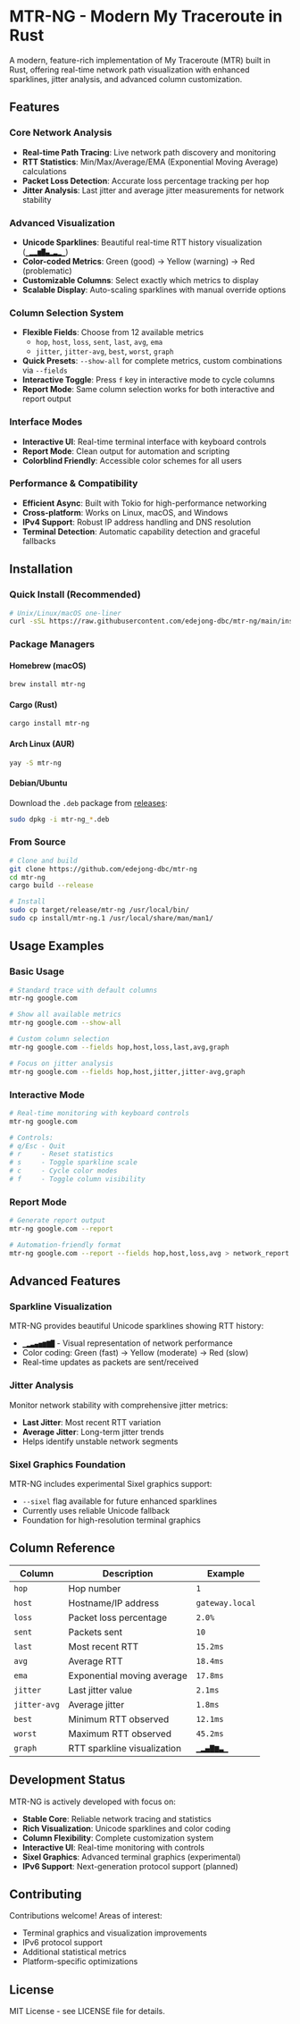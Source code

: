# MTR-NG - Modern My Traceroute in Rust

A modern, feature-rich implementation of My Traceroute (MTR) built in Rust, offering real-time network path visualization with enhanced sparklines, jitter analysis, and advanced column customization.

## Features

### Core Network Analysis
- **Real-time Path Tracing**: Live network path discovery and monitoring
- **RTT Statistics**: Min/Max/Average/EMA (Exponential Moving Average) calculations  
- **Packet Loss Detection**: Accurate loss percentage tracking per hop
- **Jitter Analysis**: Last jitter and average jitter measurements for network stability

### Advanced Visualization
- **Unicode Sparklines**: Beautiful real-time RTT history visualization (`▁▂▂▆█▄▂▃▂▁`)
- **Color-coded Metrics**: Green (good) → Yellow (warning) → Red (problematic)
- **Customizable Columns**: Select exactly which metrics to display
- **Scalable Display**: Auto-scaling sparklines with manual override options

### Column Selection System
- **Flexible Fields**: Choose from 12 available metrics
  - `hop`, `host`, `loss`, `sent`, `last`, `avg`, `ema`
  - `jitter`, `jitter-avg`, `best`, `worst`, `graph`
- **Quick Presets**: `--show-all` for complete metrics, custom combinations via `--fields`
- **Interactive Toggle**: Press `f` key in interactive mode to cycle columns
- **Report Mode**: Same column selection works for both interactive and report output

### Interface Modes
- **Interactive UI**: Real-time terminal interface with keyboard controls
- **Report Mode**: Clean output for automation and scripting
- **Colorblind Friendly**: Accessible color schemes for all users

### Performance & Compatibility
- **Efficient Async**: Built with Tokio for high-performance networking
- **Cross-platform**: Works on Linux, macOS, and Windows
- **IPv4 Support**: Robust IP address handling and DNS resolution
- **Terminal Detection**: Automatic capability detection and graceful fallbacks

## Installation

### Quick Install (Recommended)
```bash
# Unix/Linux/macOS one-liner
curl -sSL https://raw.githubusercontent.com/edejong-dbc/mtr-ng/main/install/install.sh | bash
```

### Package Managers

#### Homebrew (macOS)
```bash
brew install mtr-ng
```

#### Cargo (Rust)
```bash
cargo install mtr-ng
```

#### Arch Linux (AUR)
```bash
yay -S mtr-ng
```

#### Debian/Ubuntu
Download the `.deb` package from [releases](https://github.com/edejong-dbc/mtr-ng/releases):
```bash
sudo dpkg -i mtr-ng_*.deb
```

### From Source
```bash
# Clone and build
git clone https://github.com/edejong-dbc/mtr-ng
cd mtr-ng
cargo build --release

# Install
sudo cp target/release/mtr-ng /usr/local/bin/
sudo cp install/mtr-ng.1 /usr/local/share/man/man1/
```

## Usage Examples

### Basic Usage
```bash
# Standard trace with default columns
mtr-ng google.com

# Show all available metrics
mtr-ng google.com --show-all

# Custom column selection
mtr-ng google.com --fields hop,host,loss,last,avg,graph

# Focus on jitter analysis  
mtr-ng google.com --fields hop,host,jitter,jitter-avg,graph
```

### Interactive Mode
```bash
# Real-time monitoring with keyboard controls
mtr-ng google.com

# Controls:
# q/Esc - Quit
# r     - Reset statistics  
# s     - Toggle sparkline scale
# c     - Cycle color modes
# f     - Toggle column visibility
```

### Report Mode
```bash
# Generate report output
mtr-ng google.com --report

# Automation-friendly format
mtr-ng google.com --report --fields hop,host,loss,avg > network_report.txt
```

## Advanced Features

### Sparkline Visualization
MTR-NG provides beautiful Unicode sparklines showing RTT history:
- `▁▂▃▄▅▆▇█` - Visual representation of network performance
- Color coding: Green (fast) → Yellow (moderate) → Red (slow)
- Real-time updates as packets are sent/received

### Jitter Analysis  
Monitor network stability with comprehensive jitter metrics:
- **Last Jitter**: Most recent RTT variation
- **Average Jitter**: Long-term jitter trends
- Helps identify unstable network segments

### Sixel Graphics Foundation
MTR-NG includes experimental Sixel graphics support:
- `--sixel` flag available for future enhanced sparklines
- Currently uses reliable Unicode fallback
- Foundation for high-resolution terminal graphics

## Column Reference

| Column      | Description                    | Example  |
|-------------|--------------------------------|----------|
| `hop`       | Hop number                     | `1`      |
| `host`      | Hostname/IP address            | `gateway.local` |
| `loss`      | Packet loss percentage         | `2.0%`   |
| `sent`      | Packets sent                   | `10`     |
| `last`      | Most recent RTT               | `15.2ms` |
| `avg`       | Average RTT                   | `18.4ms` |
| `ema`       | Exponential moving average    | `17.8ms` |
| `jitter`    | Last jitter value             | `2.1ms`  |
| `jitter-avg`| Average jitter                | `1.8ms`  |
| `best`      | Minimum RTT observed          | `12.1ms` |
| `worst`     | Maximum RTT observed          | `45.2ms` |
| `graph`     | RTT sparkline visualization   | `▁▂▄▇▆▃▁` |

## Development Status

MTR-NG is actively developed with focus on:
- **Stable Core**: Reliable network tracing and statistics
- **Rich Visualization**: Unicode sparklines and color coding  
- **Column Flexibility**: Complete customization system
- **Interactive UI**: Real-time monitoring with controls
- **Sixel Graphics**: Advanced terminal graphics (experimental)
- **IPv6 Support**: Next-generation protocol support (planned)

## Contributing

Contributions welcome! Areas of interest:
- Terminal graphics and visualization improvements
- IPv6 protocol support
- Additional statistical metrics
- Platform-specific optimizations

## License

MIT License - see LICENSE file for details. 